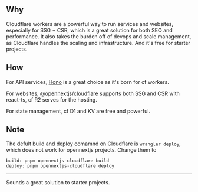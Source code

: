 ## Why
Cloudflare workers are a powerful way to run services and websites, especially for SSG + CSR, which is a great solution for both SEO and performance. It also takes the burden off of devops and scale management, as Cloudflare handles the scaling and infrastructure. And it's free for starter projects.

## How
For API services, [Hono](http://hono.dev) is a great choice as it's born for cf workers.

For websites, [@opennextjs/cloudflare](https://opennext.js.org/cloudflare/get-started) supports both SSG and CSR with react-ts, cf R2 serves for the hosting.

For state management, cf D1 and KV are free and powerful.

## Note
The defult build and deploy comamnd on Cloudflare is `wrangler deploy`, which does not work for opennextjs projects. Change them to
```
build: pnpm opennextjs-cloudflare build
deploy: pnpm opennextjs-cloudflare deploy
```

---


Sounds a great solution to starter projects.
